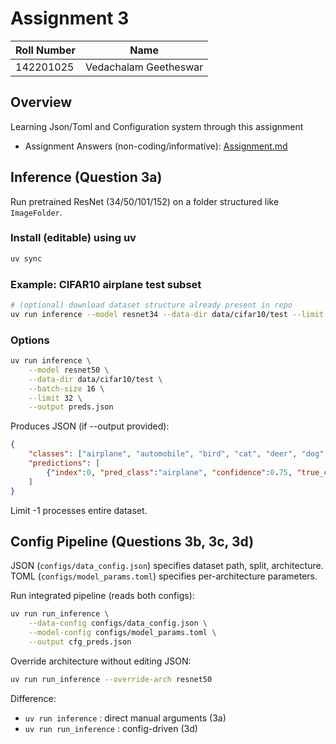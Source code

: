# Assignment 3

| Roll Number | Name                  |
|-------------|-----------------------|
| 142201025   | Vedachalam Geetheswar |

## Overview
Learning Json/Toml and Configuration system through this assignment

- Assignment Answers (non-coding/informative): [Assignment.md](./Assignment.md)

## Inference (Question 3a)

Run pretrained ResNet (34/50/101/152) on a folder structured like `ImageFolder`.

### Install (editable) using uv

```bash
uv sync
```

### Example: CIFAR10 airplane test subset

```bash
# (optional) download dataset structure already present in repo
uv run inference --model resnet34 --data-dir data/cifar10/test --limit 8 --batch-size 4
```

### Options

```bash
uv run inference \
	--model resnet50 \
	--data-dir data/cifar10/test \
	--batch-size 16 \
	--limit 32 \
	--output preds.json
```

Produces JSON (if --output provided):

```json
{
	"classes": ["airplane", "automobile", "bird", "cat", "deer", "dog", "frog", "horse", "ship", "truck"],
	"predictions": [
		{"index":0, "pred_class":"airplane", "confidence":0.75, "true_class":"airplane"}
	]
}
```

Limit -1 processes entire dataset.

## Config Pipeline (Questions 3b, 3c, 3d)

JSON (`configs/data_config.json`) specifies dataset path, split, architecture.
TOML (`configs/model_params.toml`) specifies per-architecture parameters.

Run integrated pipeline (reads both configs):

```bash
uv run run_inference \
	--data-config configs/data_config.json \
	--model-config configs/model_params.toml \
	--output cfg_preds.json
```

Override architecture without editing JSON:
```bash
uv run run_inference --override-arch resnet50
```

Difference:
- `uv run inference` : direct manual arguments (3a)
- `uv run run_inference` : config-driven (3d)